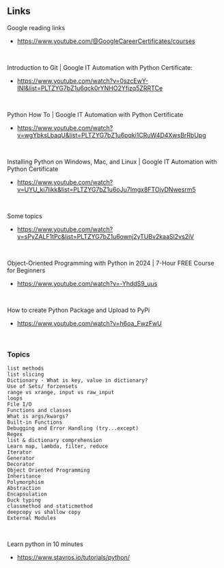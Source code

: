 ## Links

Google reading links
- https://www.youtube.com/@GoogleCareerCertificates/courses

<br>

Introduction to Git | Google IT Automation with Python Certificate:
- https://www.youtube.com/watch?v=0szcEwY-INI&list=PLTZYG7bZ1u6qck0rYNHO2Yfjzq5ZRRTCe

<br>

Python How To | Google IT Automation with Python Certificate
- https://www.youtube.com/watch?v=wgYbksLbaqU&list=PLTZYG7bZ1u6pqki1CRuW4D4XwsBrRbUpg

<br>

Installing Python on Windows, Mac, and Linux | Google IT Automation with Python Certificate
- https://www.youtube.com/watch?v=UYU_ki7likk&list=PLTZYG7bZ1u6oJu7Imgx8FTOjyDNwesrm5

<br>

Some topics
- https://www.youtube.com/watch?v=sPyZALF1tPc&list=PLTZYG7bZ1u6ownj2yTUBv2kaaSl2vs2iV

<br>

Object-Oriented Programming with Python in 2024 | 7-Hour FREE Course for Beginners
- https://www.youtube.com/watch?v=-YhddS9_uus


<br>

How to create Python Package and Upload to PyPi
- https://www.youtube.com/watch?v=h6oa_FwzFwU


<br>


<!-- -------------------------------------------------------------------------------- -->
<!-- -------------------------------------------------------------------------------- -->


### Topics

```
list methods
list slicing
Dictionary - What is key, value in dictionary?
Use of Sets/ forzensets
range vs xrange, input vs raw_input
loops
File I/O
Functions and classes
What is args/kwargs?
Built-in Functions
Debugging and Error Handling (try...except)
Regex
list & dictionary comprehension
Learn map, lambda, filter, reduce
Iterator
Generator
Decorator
Object Oriented Programming
Inheritance
Polymorphism
Abstraction
Encapsulation
Duck typing
classmethod and staticmethod
deepcopy vs shallow copy
External Modules
```

<br>


<!-- -------------------------------------------------------------------------------- -->
<!-- -------------------------------------------------------------------------------- -->


Learn python in 10 minutes
- https://www.stavros.io/tutorials/python/
